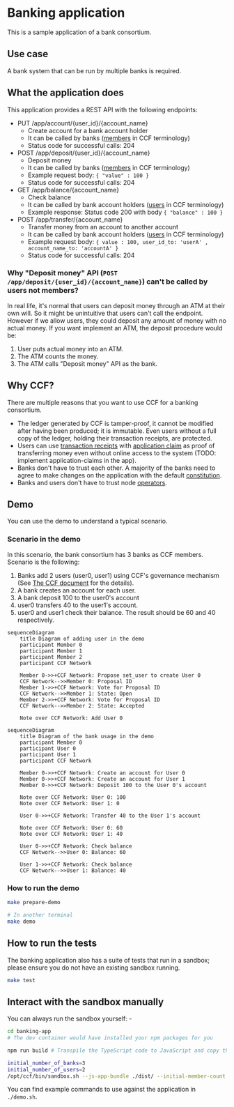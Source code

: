 # Banking application

This is a sample application of a bank consortium.

## Use case

A bank system that can be run by multiple banks is required.

## What the application does

This application provides a REST API with the following endpoints:

- PUT /app/account/{user_id}/{account_name}
  - Create account for a bank account holder
  - It can be called by banks ([members](https://microsoft.github.io/CCF/main/overview/glossary.html#term-Members) in CCF terminology)
  - Status code for successful calls: 204
- POST /app/deposit/{user_id}/{account_name}
  - Deposit money
  - It can be called by banks ([members](https://microsoft.github.io/CCF/main/overview/glossary.html#term-Members) in CCF terminology)
  - Example request body: `{ "value" : 100 }`
  - Status code for successful calls: 204
- GET /app/balance/{account_name}
  - Check balance
  - It can be called by bank account holders ([users](https://microsoft.github.io/CCF/main/overview/glossary.html#term-Users) in CCF terminology)
  - Example response: Status code 200 with body `{ "balance" : 100 }`
- POST /app/transfer/{account_name}
  - Transfer money from an account to another account
  - It can be called by bank account holders ([users](https://microsoft.github.io/CCF/main/overview/glossary.html#term-Users) in CCF terminology)
  - Example request body: `{ value : 100, user_id_to: 'userA' , account_name_to: 'accountA' }`
  - Status code for successful calls: 204

### Why "Deposit money" API (`POST /app/deposit/{user_id}/{account_name}`) can't be called by users not members?

In real life, it's normal that users can deposit money through an ATM at their own will. So it might be unintuitive that users can't call the endpoint. However if we allow users, they could deposit any amount of money with no actual money.
If you want implement an ATM, the deposit procedure would be:

1. User puts actual money into an ATM.
2. The ATM counts the money.
3. The ATM calls "Deposit money" API as the bank.

## Why CCF?

There are multiple reasons that you want to use CCF for a banking consortium.

- The ledger generated by CCF is tamper-proof, it cannot be modified after having been produced; it is immutable. Even users without a full copy of the ledger, holding their transaction receipts, are protected.
- Users can use [transaction receipts](https://microsoft.github.io/CCF/main/audit/receipts.html#receipts) with [application claim](https://microsoft.github.io/CCF/main/use_apps/verify_tx.html#application-claims) as proof of transferring money even without online access to the system (TODO: implement application-claims in the app).
- Banks don't have to trust each other. A majority of the banks need to agree to make changes on the application with the default [constitution](https://microsoft.github.io/CCF/main/governance/constitution.html#constitution).
- Banks and users don't have to trust node [operators](https://microsoft.github.io/CCF/main/overview/glossary.html#term-Operators).

## Demo

You can use the demo to understand a typical scenario.

### Scenario in the demo

In this scenario, the bank consortium has 3 banks as CCF members.
Scenario is the following:

1. Banks add 2 users (user0, user1) using CCF's governance mechanism (See [The CCF document](https://microsoft.github.io/CCF/main/governance/open_network.html#adding-users) for the details).
2. A bank creates an account for each user.
3. A bank deposit 100 to the user0's account
4. user0 transfers 40 to the user1's account.
5. user0 and user1 check their balance. The result should be 60 and 40 respectively.

```mermaid
sequenceDiagram
    title Diagram of adding user in the demo
    participant Member 0
    participant Member 1
    participant Member 2
    participant CCF Network

    Member 0->>+CCF Network: Propose set_user to create User 0
    CCF Network-->>Member 0: Proposal ID
    Member 1->>+CCF Network: Vote for Proposal ID
    CCF Network-->>Member 1: State: Open
    Member 2->>+CCF Network: Vote for Proposal ID
    CCF Network-->>Member 2: State: Accepted

    Note over CCF Network: Add User 0
```

```mermaid
sequenceDiagram
    title Diagram of the bank usage in the demo
    participant Member 0
    participant User 0
    participant User 1
    participant CCF Network

    Member 0->>+CCF Network: Create an account for User 0
    Member 0->>+CCF Network: Create an account for User 1
    Member 0->>+CCF Network: Deposit 100 to the User 0's account

    Note over CCF Network: User 0: 100
    Note over CCF Network: User 1: 0

    User 0->>+CCF Network: Transfer 40 to the User 1's account

    Note over CCF Network: User 0: 60
    Note over CCF Network: User 1: 40

    User 0->>+CCF Network: Check balance
    CCF Network-->>User 0: Balance: 60

    User 1->>+CCF Network: Check balance
    CCF Network-->>User 1: Balance: 40
```

### How to run the demo

```bash
make prepare-demo

# In another terminal
make demo
```

## How to run the tests

The banking application also has a suite of tests that run in a sandbox; please ensure you do not have an existing sandbox running.

```bash
make test
```

## Interact with the sandbox manually

You can always run the sandbox yourself: -

```bash
cd banking-app
# The dev container would have installed your npm packages for you

npm run build # Transpile the TypeScript code to JavaScript and copy the output to `dist` directory

initial_number_of_banks=3
initial_number_of_users=2
/opt/ccf/bin/sandbox.sh --js-app-bundle ./dist/ --initial-member-count $initial_number_of_banks --initial-user-count $initial_number_of_users
```

You can find example commands to use against the application in `./demo.sh`.
